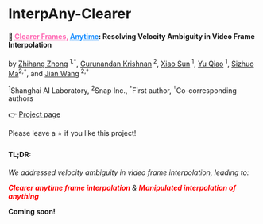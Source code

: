 # InterpAny-Clearer

#### :rocket: <u style="color: hotpink; text-decoration: underline dotted hotpink;">Clearer Frames,</u> <u style="color: dodgerblue; text-decoration: underline dotted dodgerblue;">Anytime</u>: Resolving Velocity Ambiguity in Video Frame Interpolation

by [Zhihang Zhong](https://zzh-tech.github.io/)<sup>
1,*</sup>, [Gurunandan Krishnan](https://scholar.google.com/citations?user=BKYVv4MAAAAJ&hl=en)<sup>
2</sup>, [Xiao Sun](https://jimmysuen.github.io/)<sup>
1</sup>, [Yu Qiao](https://scholar.google.com/citations?user=gFtI-8QAAAAJ&hl=en)<sup>
1</sup>, [Sizhuo Ma](https://sizhuoma.netlify.app/)<sup>2,†</sup>, and [Jian Wang](https://jianwang-cmu.github.io/)<sup>
2,†</sup>

<sup>1</sup>Shanghai AI Laboratory, <sup>2</sup>Snap Inc., <sup>*</sup>First author, <sup>†</sup>Co-corresponding
authors

:point_right: [Project page](https://zzh-tech.github.io/InterpAny-Clearer/)  

Please leave a :star: if you like this project!

#### TL;DR:
<em>
We addressed velocity ambiguity in video frame interpolation, leading to:

<b style="color: red">Clearer anytime frame interpolation</b> & <b style="color: red">Manipulated interpolation of anything</b>
</em>

**Coming soon!**
